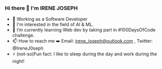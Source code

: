 ### Hi there 👋 I'm IRENE JOSEPH

- :briefcase: Working as a Software Developer
- 👀 I'm interested in the field of AI & ML.
- 🌱 I’m currently learning Web dev by taking part in #100DaysOfCode challenge.
- 📫 How to reach me :arrow_right: Email: irene_joseph@outlook.com , Twitter: @IreneJ0seph
- ⚡ (not-so)Fun fact: I like to sleep during the day and work during the night!

